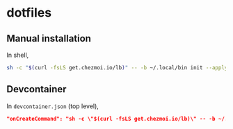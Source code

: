 # dotfiles

## Manual installation

In shell, 
```bash
sh -c "$(curl -fsLS get.chezmoi.io/lb)" -- -b ~/.local/bin init --apply syoh
```

## Devcontainer

In `devcontainer.json` (top level),
```json
"onCreateCommand": "sh -c \"$(curl -fsLS get.chezmoi.io/lb)\" -- -b ~/.local/bin init --apply syoh"
```
